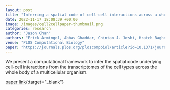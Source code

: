 ```yaml
---
layout: post
title: "Inferring a spatial code of cell-cell interactions across a whole animal body"
date: 2022-11-17 18:08:39 +00:00
image: /images/cell2cellpaper-thumbnail.png
categories: research
author: "Jason Chan"
authors: "Erick Armingol, Abbas Ghaddar, Chintan J. Joshi, Hratch Baghdassarian, Isaac Shamie, <strong>Jason Chan</strong>, Hsuan-Lin Her, Samuel Berhanu, Anushka Dar, Fabiola Rodriguez-Armstrong, Olivia Yang, Eyleen J. O’Rourke , Nathan E. Lewis"
venue: "PLOS Computational Biology"
paper: "https://journals.plos.org/ploscompbiol/article?id=10.1371/journal.pcbi.1010715"
---
```


We present a computational framework to infer the spatial code underlying cell-cell interactions from the transcriptomes of the cell types across the whole body of a multicellular organism.

[paper link](https://journals.plos.org/ploscompbiol/article?id=10.1371/journal.pcbi.1010715){:target="\_blank"}
